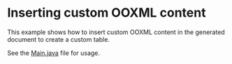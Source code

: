 # Inserting custom OOXML content

This example shows how to insert custom OOXML content in the generated document to create a custom table.

See the [Main.java](Main.java) file for usage.
